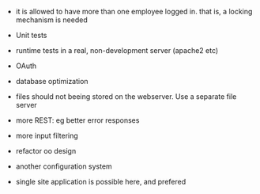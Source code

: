- it is allowed to have more than one employee logged in. that is, a locking mechanism is needed

- Unit tests
- runtime tests in a real, non-development server (apache2 etc)
- OAuth
- database optimization
- files should not beeing stored on the webserver. Use a separate file server
- more REST: eg better error responses
- more input filtering
- refactor oo design
- another configuration system
- single site application is possible here, and prefered
